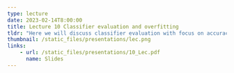 ```yaml
---
type: lecture
date: 2023-02-14T8:00:00
title: Lecture 10 Classifier evaluation and overfitting
tldr: "Here we will discuss classifier evaluation with focus on accuracy and complexity"
thumbnail: /static_files/presentations/lec.png
links: 
    - url: /static_files/presentations/10_Lec.pdf
      name: Slides
---
```

<!--
**Suggested Readings:**
- [Decision Trees (Colab)](https://colab.research.google.com/drive/1OeYzEhJRFKxKGEJoeko48cBA92tmihY7?usp=sharing)-->
